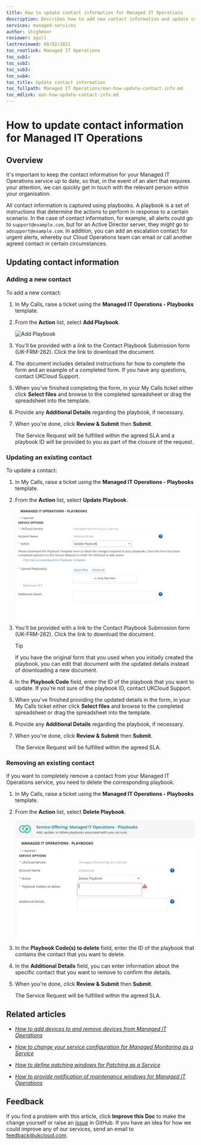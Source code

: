 ```yaml
---
title: How to update contact information for Managed IT Operations
description: Describes how to add new contact information and update contact information for Managed IT Operations using playbooks
services: managed-services
author: shighmoor
reviewer: agull
lastreviewed: 08/02/2021
toc_rootlink: Managed IT Operations
toc_sub1: 
toc_sub2:
toc_sub3:
toc_sub4:
toc_title: Update contact information
toc_fullpath: Managed IT Operations/man-how-update-contact-info.md
toc_mdlink: man-how-update-contact-info.md
---
```


# How to update contact information for Managed IT Operations

## Overview

It's important to keep the contact information for your Managed IT Operations service up to date, so that, in the event of an alert that requires your attention, we can quickly get in touch with the relevant person within your organisation.

All contact information is captured using playbooks. A playbook is a set of instructions that determine the actions to perform in response to a certain scenario. In the case of contact information, for example, all alerts could go to `support@example.com`, but for an Active Director server, they might go to `adsupport@example.com`. In addition, you can add an escalation contact for urgent alerts, whereby our Cloud Operations team can email or call another agreed contact in certain circumstances.

## Updating contact information

### Adding a new contact

To add a new contact:

1. In My Calls, raise a ticket using the **Managed IT Operations - Playbooks** template.

2. From the **Action** list, select **Add Playbook**.

   ![Add Playbook](images/man-playbook-template.png)

3. You'll be provided with a link to the Contact Playbook Submission form (UK-FRM-262). Click the link to download the document.

4. The document includes detailed instructions for how to complete the form and an example of a completed form. If you have any questions, contact UKCloud Support.

5. When you've finished completing the form, in your My Calls ticket either click **Select files** and browse to the completed spreadsheet or drag the spreadsheet into the template.

6. Provide any **Additional Details** regarding the playbook, if necessary.

7. When you're done, click **Review & Submit** then **Submit**.

   The Service Request will be fulfilled within the agreed SLA and a playbook ID will be provided to you as part of the closure of the request.

### Updating an existing contact

To update a contact:

1. In My Calls, raise a ticket using the **Managed IT Operations - Playbooks** template.

2. From the **Action** list, select **Update Playbook**.

   ![Update Playbook](images/man-update-playbook.png)

3. You'll be provided with a link to the Contact Playbook Submission form (UK-FRM-262). Click the link to download the document.

   > [!TIP]
   > If you have the original form that you used when you initially created the playbook, you can edit that document with the updated details instead of downloading a new document.

4. In the **Playbook Code** field, enter the ID of the playbook that you want to update. If you're not sure of the playbook ID, contact UKCloud Support.

5. When you've finished providing the updated details in the form, in your My Calls ticket either click **Select files** and browse to the completed spreadsheet or drag the spreadsheet into the template.

6. Provide any **Additional Details** regarding the playbook, if necessary.

7. When you're done, click **Review & Submit** then **Submit**.

   The Service Request will be fulfilled within the agreed SLA.

### Removing an existing contact

If you want to completely remove a contact from your Managed IT Operations service, you need to delete the corresponding playbook.

1. In My Calls, raise a ticket using the **Managed IT Operations - Playbooks** template.

2. From the **Action** list, select **Delete Playbook**.

   ![Delete Playbook](images/man-delete-playbook.png)

3. In the **Playbook Code(s) to delete** field, enter the ID of the playbook that contains the contact that you want to delete.

4. In the **Additional Details** field, you can enter information about the specific contact that you want to remove to confirm the details.

5. When you're done, click **Review & Submit** then **Submit**.

   The Service Request will be fulfilled within the agreed SLA.

## Related articles

- [*How to add devices to and remove devices from Managed IT Operations*](man-how-add-remove-devices.md)

- [*How to change your service configuration for Managed Monitoring as a Service*](man-monitoring-how-change-config.md)

- [*How to define patching windows for Patching as a Service*](man-patching-how-define-window.md)

- [*How to provide notification of maintenance windows for Managed IT Operations*](man-how-notify-maintenance.md)

## Feedback

If you find a problem with this article, click **Improve this Doc** to make the change yourself or raise an [issue](https://github.com/UKCloud/documentation/issues) in GitHub. If you have an idea for how we could improve any of our services, send an email to <feedback@ukcloud.com>.
